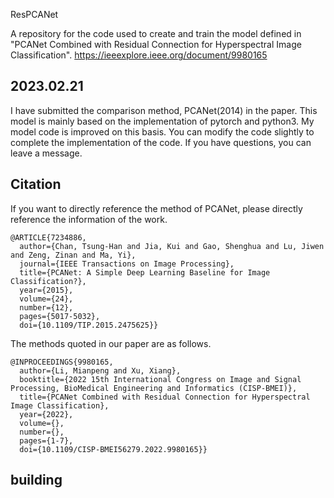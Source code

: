 ResPCANet

A repository for the code used to create and train the model defined in "PCANet Combined with Residual Connection for Hyperspectral Image Classification". https://ieeexplore.ieee.org/document/9980165 


2023.02.21
-------------------------------------------
I have submitted the comparison method, PCANet(2014) in the paper. This model is mainly based on the implementation of pytorch and python3. My model code is improved on this basis. You can modify the code slightly to complete the implementation of the code. If you have questions, you can leave a message.


Citation
-------------------------------------------
If you want to directly reference the method of PCANet, please directly reference the information of the work.

```
@ARTICLE{7234886,
  author={Chan, Tsung-Han and Jia, Kui and Gao, Shenghua and Lu, Jiwen and Zeng, Zinan and Ma, Yi},
  journal={IEEE Transactions on Image Processing}, 
  title={PCANet: A Simple Deep Learning Baseline for Image Classification?}, 
  year={2015},
  volume={24},
  number={12},
  pages={5017-5032},
  doi={10.1109/TIP.2015.2475625}}
```

The methods quoted in our paper are as follows.

```
@INPROCEEDINGS{9980165,
  author={Li, Mianpeng and Xu, Xiang},
  booktitle={2022 15th International Congress on Image and Signal Processing, BioMedical Engineering and Informatics (CISP-BMEI)}, 
  title={PCANet Combined with Residual Connection for Hyperspectral Image Classification}, 
  year={2022},
  volume={},
  number={},
  pages={1-7},
  doi={10.1109/CISP-BMEI56279.2022.9980165}}
```

building
------------------------------------------
